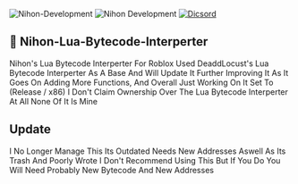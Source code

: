 <img src="https://komarev.com/ghpvc/?username=Nihon-Development&color=8E64D0" alt="Nihon-Development" /> <img src="https://img.shields.io/badge/Roblox%20Version-0658018801724832-48B784" alt="Nihon Development" /> [![Dicsord](https://img.shields.io/badge/Discord-Join%20Our%20Discord-7289DA?style=flat)](https://discord.gg/rV3vKju)

## 📝 Nihon-Lua-Bytecode-Interperter

Nihon's Lua Bytecode Interperter For Roblox Used DeaddLocust's Lua Bytecode Interperter
As A Base And Will Update It Further Improving It As It Goes On Adding More Functions, And Overall Just Working On It Set To (Release / x86)
I Don't Claim Ownership Over The Lua Bytecode Interperter At All None Of It Is Mine

## Update 

I No Longer Manage This Its Outdated Needs New Addresses Aswell As Its Trash And Poorly Wrote
I Don't Recommend Using This But If You Do You Will Need Probably New Bytecode And New Addresses
